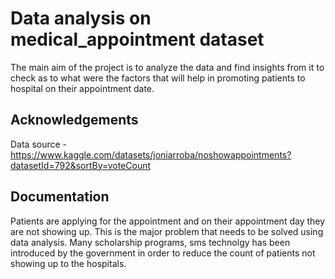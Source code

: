 
# Data analysis on medical_appointment dataset 

The main aim of the project is to analyze the data and find insights from it to check as to what were the factors that will help in promoting patients to hospital on their appointment date.


## Acknowledgements

Data source - https://www.kaggle.com/datasets/joniarroba/noshowappointments?datasetId=792&sortBy=voteCount
## Documentation

Patients are applying for the appointment and on their appointment day they are not showing up. This is the major problem that needs to be solved using data analysis.
Many scholarship programs, sms technolgy has been introduced by the government in order to reduce the count of patients not showing up to the hospitals. 